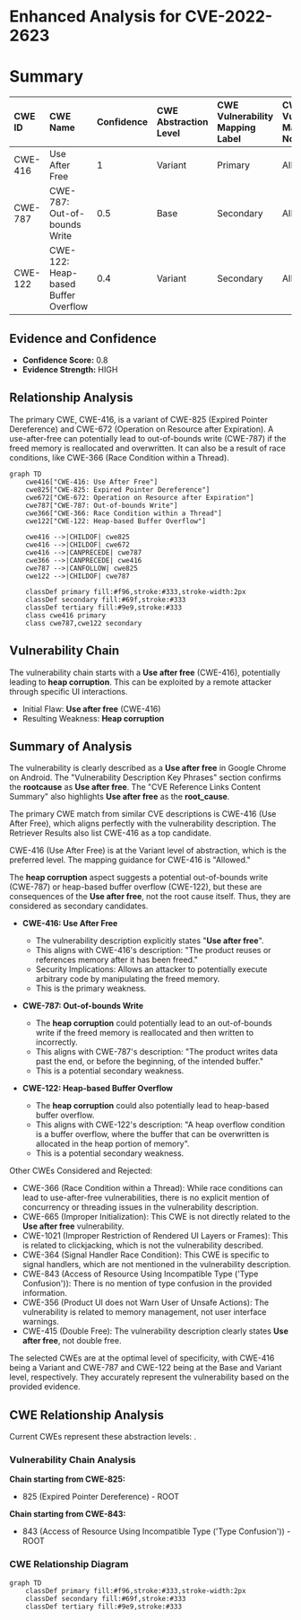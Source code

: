 # Enhanced Analysis for CVE-2022-2623

# Summary
| CWE ID  | CWE Name                                                                                     | Confidence | CWE Abstraction Level | CWE Vulnerability Mapping Label | CWE-Vulnerability Mapping Notes |
| :-------- | :------------------------------------------------------------------------------------------- | :---------- | :---------------------- | :------------------------------ | :------------------------------ |
| CWE-416 | Use After Free                                                                               | 1          | Variant               | Primary                         | Allowed                       |
| CWE-787 | CWE-787: Out-of-bounds Write                                                                 | 0.5        | Base                  | Secondary                      | Allowed                        |
| CWE-122 | CWE-122: Heap-based Buffer Overflow                                                            | 0.4        | Variant               | Secondary                      | Allowed                        |

## Evidence and Confidence

*   **Confidence Score:** 0.8
*   **Evidence Strength:** HIGH

## Relationship Analysis
The primary CWE, CWE-416, is a variant of CWE-825 (Expired Pointer Dereference) and CWE-672 (Operation on Resource after Expiration). A use-after-free can potentially lead to out-of-bounds write (CWE-787) if the freed memory is reallocated and overwritten. It can also be a result of race conditions, like CWE-366 (Race Condition within a Thread).

```mermaid
graph TD
    cwe416["CWE-416: Use After Free"]
    cwe825["CWE-825: Expired Pointer Dereference"]
    cwe672["CWE-672: Operation on Resource after Expiration"]
    cwe787["CWE-787: Out-of-bounds Write"]
    cwe366["CWE-366: Race Condition within a Thread"]
    cwe122["CWE-122: Heap-based Buffer Overflow"]
    
    cwe416 -->|CHILDOF| cwe825
    cwe416 -->|CHILDOF| cwe672
    cwe416 -->|CANPRECEDE| cwe787
    cwe366 -->|CANPRECEDE| cwe416
    cwe787 -->|CANFOLLOW| cwe825
    cwe122 -->|CHILDOF| cwe787
    
    classDef primary fill:#f96,stroke:#333,stroke-width:2px
    classDef secondary fill:#69f,stroke:#333
    classDef tertiary fill:#9e9,stroke:#333
    class cwe416 primary
    class cwe787,cwe122 secondary
```

## Vulnerability Chain
The vulnerability chain starts with a **Use after free** (CWE-416), potentially leading to **heap corruption**. This can be exploited by a remote attacker through specific UI interactions.
- Initial Flaw: **Use after free** (CWE-416)
- Resulting Weakness: **Heap corruption** 

## Summary of Analysis
The vulnerability is clearly described as a **Use after free** in Google Chrome on Android. The "Vulnerability Description Key Phrases" section confirms the **rootcause** as **Use after free**. The "CVE Reference Links Content Summary" also highlights **Use after free** as the **root_cause**.

The primary CWE match from similar CVE descriptions is CWE-416 (Use After Free), which aligns perfectly with the vulnerability description. The Retriever Results also list CWE-416 as a top candidate.

CWE-416 (Use After Free) is at the Variant level of abstraction, which is the preferred level. The mapping guidance for CWE-416 is "Allowed."

The **heap corruption** aspect suggests a potential out-of-bounds write (CWE-787) or heap-based buffer overflow (CWE-122), but these are consequences of the **Use after free**, not the root cause itself. Thus, they are considered as secondary candidates.

*   **CWE-416: Use After Free**
    *   The vulnerability description explicitly states "**Use after free**".
    *   This aligns with CWE-416's description: "The product reuses or references memory after it has been freed."
    *   Security Implications: Allows an attacker to potentially execute arbitrary code by manipulating the freed memory.
    *   This is the primary weakness.

*   **CWE-787: Out-of-bounds Write**
    *   The **heap corruption** could potentially lead to an out-of-bounds write if the freed memory is reallocated and then written to incorrectly.
    *   This aligns with CWE-787's description: "The product writes data past the end, or before the beginning, of the intended buffer."
    *   This is a potential secondary weakness.

*   **CWE-122: Heap-based Buffer Overflow**
    *   The **heap corruption** could also potentially lead to heap-based buffer overflow.
    *   This aligns with CWE-122's description: "A heap overflow condition is a buffer overflow, where the buffer that can be overwritten is allocated in the heap portion of memory".
    *   This is a potential secondary weakness.

Other CWEs Considered and Rejected:

*   CWE-366 (Race Condition within a Thread): While race conditions can lead to use-after-free vulnerabilities, there is no explicit mention of concurrency or threading issues in the vulnerability description.
*   CWE-665 (Improper Initialization): This CWE is not directly related to the **Use after free** vulnerability.
*   CWE-1021 (Improper Restriction of Rendered UI Layers or Frames): This is related to clickjacking, which is not the vulnerability described.
*   CWE-364 (Signal Handler Race Condition): This CWE is specific to signal handlers, which are not mentioned in the vulnerability description.
*   CWE-843 (Access of Resource Using Incompatible Type ('Type Confusion')): There is no mention of type confusion in the provided information.
*   CWE-356 (Product UI does not Warn User of Unsafe Actions): The vulnerability is related to memory management, not user interface warnings.
*   CWE-415 (Double Free): The vulnerability description clearly states **Use after free**, not double free.

The selected CWEs are at the optimal level of specificity, with CWE-416 being a Variant and CWE-787 and CWE-122 being at the Base and Variant level, respectively. They accurately represent the vulnerability based on the provided evidence.


## CWE Relationship Analysis

Current CWEs represent these abstraction levels: .


### Vulnerability Chain Analysis

**Chain starting from CWE-825:**
- 825 (Expired Pointer Dereference) - ROOT


**Chain starting from CWE-843:**
- 843 (Access of Resource Using Incompatible Type ('Type Confusion')) - ROOT



### CWE Relationship Diagram

```mermaid
graph TD
    classDef primary fill:#f96,stroke:#333,stroke-width:2px
    classDef secondary fill:#69f,stroke:#333
    classDef tertiary fill:#9e9,stroke:#333
```